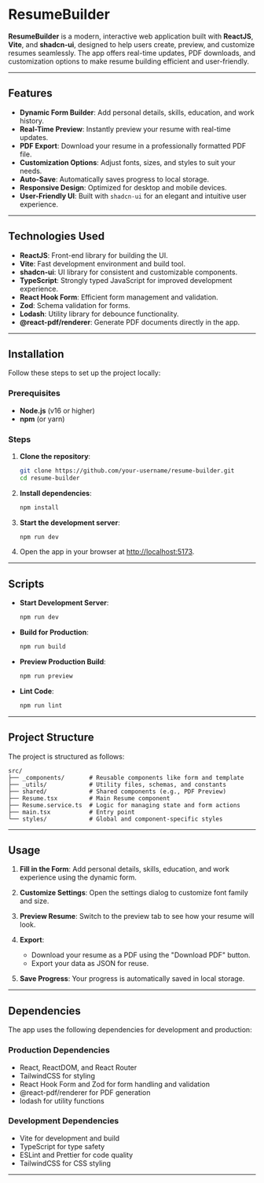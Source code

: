# ResumeBuilder

**ResumeBuilder** is a modern, interactive web application built with **ReactJS**, **Vite**, and **shadcn-ui**, designed to help users create, preview, and customize resumes seamlessly. The app offers real-time updates, PDF downloads, and customization options to make resume building efficient and user-friendly.

---

## Features

- **Dynamic Form Builder**: Add personal details, skills, education, and work history.
- **Real-Time Preview**: Instantly preview your resume with real-time updates.
- **PDF Export**: Download your resume in a professionally formatted PDF file.
- **Customization Options**: Adjust fonts, sizes, and styles to suit your needs.
- **Auto-Save**: Automatically saves progress to local storage.
- **Responsive Design**: Optimized for desktop and mobile devices.
- **User-Friendly UI**: Built with `shadcn-ui` for an elegant and intuitive user experience.

---

## Technologies Used

- **ReactJS**: Front-end library for building the UI.
- **Vite**: Fast development environment and build tool.
- **shadcn-ui**: UI library for consistent and customizable components.
- **TypeScript**: Strongly typed JavaScript for improved development experience.
- **React Hook Form**: Efficient form management and validation.
- **Zod**: Schema validation for forms.
- **Lodash**: Utility library for debounce functionality.
- **@react-pdf/renderer**: Generate PDF documents directly in the app.

---

## Installation

Follow these steps to set up the project locally:

### Prerequisites

- **Node.js** (v16 or higher)
- **npm** (or yarn)

### Steps

1. **Clone the repository**:
   ```bash
   git clone https://github.com/your-username/resume-builder.git
   cd resume-builder
   ```

2. **Install dependencies**:
   ```bash
   npm install
   ```

3. **Start the development server**:
   ```bash
   npm run dev
   ```

4. Open the app in your browser at [http://localhost:5173](http://localhost:5173).

---

## Scripts

- **Start Development Server**:
  ```bash
  npm run dev
  ```

- **Build for Production**:
  ```bash
  npm run build
  ```

- **Preview Production Build**:
  ```bash
  npm run preview
  ```

- **Lint Code**:
  ```bash
  npm run lint
  ```

---

## Project Structure

The project is structured as follows:

```plaintext
src/
├── _components/       # Reusable components like form and template
├── _utils/            # Utility files, schemas, and constants
├── shared/            # Shared components (e.g., PDF Preview)
├── Resume.tsx         # Main Resume component
├── Resume.service.ts  # Logic for managing state and form actions
├── main.tsx           # Entry point
└── styles/            # Global and component-specific styles
```

---

## Usage

1. **Fill in the Form**:
   Add personal details, skills, education, and work experience using the dynamic form.

2. **Customize Settings**:
   Open the settings dialog to customize font family and size.

3. **Preview Resume**:
   Switch to the preview tab to see how your resume will look.

4. **Export**:
   - Download your resume as a PDF using the "Download PDF" button.
   - Export your data as JSON for reuse.

5. **Save Progress**:
   Your progress is automatically saved in local storage.

---

## Dependencies

The app uses the following dependencies for development and production:

### Production Dependencies
- React, ReactDOM, and React Router
- TailwindCSS for styling
- React Hook Form and Zod for form handling and validation
- @react-pdf/renderer for PDF generation
- lodash for utility functions

### Development Dependencies
- Vite for development and build
- TypeScript for type safety
- ESLint and Prettier for code quality
- TailwindCSS for CSS styling

---
